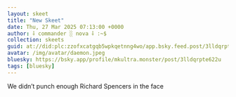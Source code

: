 ```yaml
---
layout: skeet
title: "New Skeet"
date: Thu, 27 Mar 2025 07:13:00 +0000
author: ⸸ commander ░ nova ⸸ :~$
collection: skeets
guid: at://did:plc:zzofxcatgqb5wpkqetnng4wo/app.bsky.feed.post/3lldqrpte622u
avatar: /img/avatar/daemon.jpeg
bluesky: https://bsky.app/profile/mkultra.monster/post/3lldqrpte622u
tags: [bluesky]
---
```


We didn’t punch enough Richard Spencers in the face
